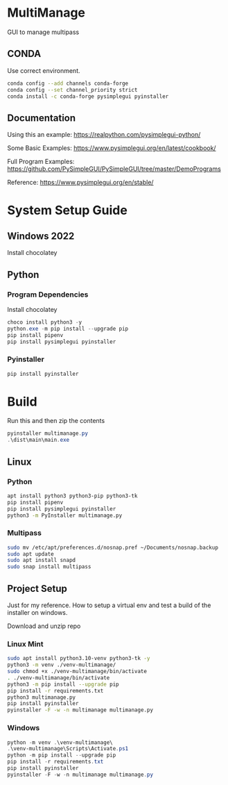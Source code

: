 # MultiManage
GUI to manage multipass

## CONDA

Use correct environment.

```bash
conda config --add channels conda-forge
conda config --set channel_priority strict
conda install -c conda-forge pysimplegui pyinstaller
```

## Documentation

Using this an example: https://realpython.com/pysimplegui-python/

Some Basic Examples: https://www.pysimplegui.org/en/latest/cookbook/

Full Program Examples: https://github.com/PySimpleGUI/PySimpleGUI/tree/master/DemoPrograms

Reference: https://www.pysimplegui.org/en/stable/

# System Setup Guide

## Windows 2022

Install chocolatey

## Python

### Program Dependencies

Install chocolatey

```powershell
choco install python3 -y
python.exe -m pip install --upgrade pip
pip install pipenv
pip install pysimplegui pyinstaller
```

### Pyinstaller

```powershell
pip install pyinstaller
```

# Build

Run this and then zip the contents

```powershell
pyinstaller multimanage.py
.\dist\main\main.exe
```

## Linux

### Python 

```bash
apt install python3 python3-pip python3-tk
pip install pipenv
pip install pysimplegui pyinstaller
python3 -m PyInstaller multimanage.py
```

### Multipass
```bash
sudo mv /etc/apt/preferences.d/nosnap.pref ~/Documents/nosnap.backup
sudo apt update
sudo apt install snapd
sudo snap install multipass
```

## Project Setup

Just for my reference. How to setup a virtual env and test a build of the installer on windows.

Download and unzip repo

### Linux Mint

```bash
sudo apt install python3.10-venv python3-tk -y
python3 -m venv ./venv-multimanage/
sudo chmod +x ./venv-multimanage/bin/activate
. ./venv-multimanage/bin/activate
python3 -m pip install --upgrade pip
pip install -r requirements.txt
python3 multimanage.py
pip install pyinstaller
pyinstaller -F -w -n multimanage multimanage.py
```

### Windows

```powershell
python -m venv .\venv-multimanage\
.\venv-multimanage\Scripts\Activate.ps1
python -m pip install --upgrade pip
pip install -r requirements.txt
pip install pyinstaller
pyinstaller -F -w -n multimanage multimanage.py
```

